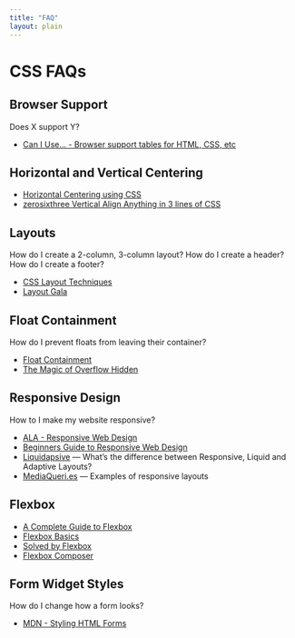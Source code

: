 ```yaml
---
title: "FAQ"
layout: plain
---
```


# CSS FAQs

## Browser Support

Does X support Y?

* [Can I Use... - Browser support tables for HTML, CSS, etc](http://caniuse.com)

## Horizontal and Vertical Centering

* [Horizontal Centering using CSS](http://dorward.me.uk/www/centre/)
* [zerosixthree Vertical Align Anything in 3 lines of CSS](http://zerosixthree.se/vertical-align-anything-with-just-3-lines-of-css/)

## Layouts

How do I create a 2-column, 3-column layout? How do I create a header?
How do I create a footer?

* [CSS Layout Techniques](http://web.archive.org/web/20081106025952/http://glish.com/css/)
* [Layout Gala](http://blog.html.it/layoutgala/)

## Float Containment

How do I prevent floats from leaving their container?

* [Float Containment](http://web.archive.org/web/20161213212604/http://colinaarts.com/articles/float-containment/)
* [The Magic of Overflow Hidden](http://web.archive.org/web/20161021080711/http://colinaarts.com/articles/the-magic-of-overflow-hidden/)

## Responsive Design

How to I make my website responsive?

* [ALA - Responsive Web Design](http://alistapart.com/article/responsive-web-design)
* [Beginners Guide to Responsive Web Design](http://blog.teamtreehouse.com/beginners-guide-to-responsive-web-design)
* [Liquidapsive](http://web.archive.org/web/20191120145953/http://liquidapsive.com/) — What’s the difference between Responsive, Liquid and Adaptive Layouts?
* [MediaQueri.es](http://mediaqueri.es/) — Examples of responsive layouts

## Flexbox

* [A Complete Guide to Flexbox](http://css-tricks.com/snippets/css/a-guide-to-flexbox/)
* [Flexbox Basics](http://wesbos.com/flexbox-basics/)
* [Solved by Flexbox](http://philipwalton.github.io/solved-by-flexbox/)
* [Flexbox Composer](http://maxsteenbergen.com/fibonacci/)

## Form Widget Styles

How do I change how a form looks?

* [MDN - Styling HTML Forms](https://developer.mozilla.org/en-US/docs/Web/Guide/HTML/Forms/Styling_HTML_forms)
